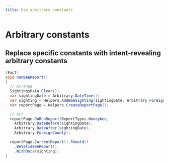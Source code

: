 ```yaml
---
title: Use arbitrary constants
---
```


# Arbitrary constants
## Replace specific constants with intent-revealing arbitrary constants

```csharp
[Fact]
void RunBeeReport()
{
  // Arrange
  SightingsData.Clear();
  var sightingDate = Arbitrary.DateTime();
  var sighting = Helpers.AddBeeSighting(sightingDate, Arbitrary.ForeignCounty);
  var reportPage = Helpers.CreateReportPage();

  // Act
  reportPage.DoRunReport(ReportTypes.Honeybee,
    Arbitrary.DateBefore(sightingDate),
    Arbitrary.DateAfter(sightingDate),
    Arbitrary.ForeignCounty);

  reportPage.CurrentReport().Should()
    .BeValidBeeReport()
    .WithData(sighting);
}
```